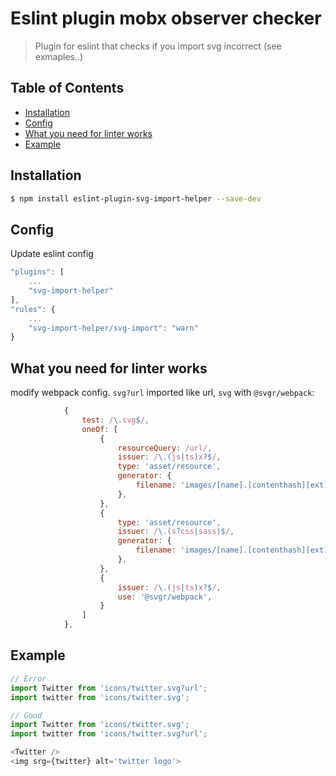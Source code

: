 # Eslint plugin mobx observer checker

> Plugin for eslint that checks if you import svg incorrect (see exmaples..)

## Table of Contents

* [Installation](#installation)
* [Config](#config)
* [What you need for linter works](#what-you-need-for-linter-works)
* [Example](#example)

## Installation

```sh
$ npm install eslint-plugin-svg-import-helper --save-dev
```

## Config

Update eslint config

```js
"plugins": [
	...
	"svg-import-helper"
],
"rules": {
	...
	"svg-import-helper/svg-import": "warn"
}
```

## What you need for linter works

modify webpack config. `svg?url` imported like url, `svg` with `@svgr/webpack`:

```js
			{
				test: /\.svg$/,
				oneOf: [
					{
						resourceQuery: /url/,
						issuer: /\.(js|ts)x?$/,
						type: 'asset/resource',
						generator: {
							filename: 'images/[name].[contenthash][ext]',
						},
					},
					{
						type: 'asset/resource',
						issuer: /\.(s?css|sass)$/,
						generator: {
							filename: 'images/[name].[contenthash][ext]',
						},
					},
					{
						issuer: /\.(js|ts)x?$/,
						use: '@svgr/webpack',
					}
				]
			},
```

## Example

```js
// Error
import Twitter from 'icons/twitter.svg?url';
import twitter from 'icons/twitter.svg';

// Good 
import Twitter from 'icons/twitter.svg';
import twitter from 'icons/twitter.svg?url';

<Twitter />
<img srg={twitter} alt='twitter logo'>
```
